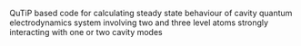 QuTiP based code for calculating steady state behaviour of cavity quantum
electrodynamics system involving two and three level atoms strongly 
interacting with one or two cavity modes
